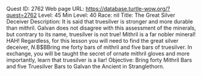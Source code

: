 Quest ID: 2762
Web page URL: https://database.turtle-wow.org/?quest=2762
Level: 45
Min Level: 40
Race: nil
Title: The Great Silver Deceiver
Description: It is said that truesilver is stronger and more durable than mithril. Galvan does not disagree with this assessment of the minerals, but contrary to its name, truesilver is not true! Mithril is a far nobler mineral! HAH! Regardless, for this lesson you will need to find the great silver deceiver, $N.$B$BBring me forty bars of mithril and five bars of truesilver. In exchange, you will be taught the secret of ornate mithril gloves and more importantly, learn that truesilver is a liar!
Objective: Bring forty Mithril Bars and five Truesilver Bars to Galvan the Ancient in Stranglethorn.

